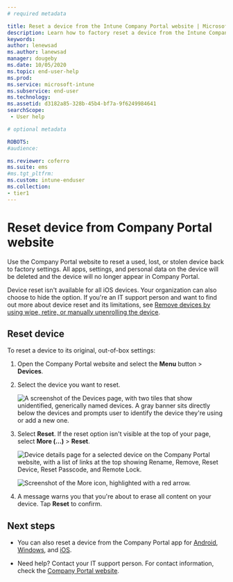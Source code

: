 ```yaml
---
# required metadata

title: Reset a device from the Intune Company Portal website | Microsoft Docs
description: Learn how to factory reset a device from the Intune Company Portal website.
keywords:
author: lenewsad
ms.author: lanewsad
manager: dougeby
ms.date: 10/05/2020
ms.topic: end-user-help
ms.prod:
ms.service: microsoft-intune
ms.subservice: end-user
ms.technology:
ms.assetid: d3182a85-328b-45b4-bf7a-9f6249984641
searchScope:
 - User help

# optional metadata

ROBOTS:  
#audience:

ms.reviewer: coferro
ms.suite: ems
#ms.tgt_pltfrm:
ms.custom: intune-enduser
ms.collection:
- tier1
---
```



# Reset device from Company Portal website

Use the Company Portal website to reset a used, lost, or stolen device back to factory settings. All apps, settings, and personal data on the device will be deleted and the device will no longer appear in Company Portal.  

Device reset isn't available for all iOS devices. Your organization can also choose to hide the option. If you're an IT support person and want to find out more about device reset and its limitations, see [Remove devices by using wipe, retire, or manually unenrolling the device](../remote-actions/devices-wipe.md).  

## Reset device  
To reset a device to its original, out-of-box settings: 

1. Open the Company Portal website and select the __Menu__ button > __Devices__.  

2. Select the device you want to reset.

    ![A screenshot of the Devices page, with two tiles that show unidentified, generically named devices. A gray banner sits directly below the devices and prompts user to identify the device they're using or add a new one.](./media/rename-reset-device-step2-1808.png)  

3. Select **Reset**. If the reset option isn't visible at the top of your page, select **More (…)** > **Reset**.  

     ![Device details page for a selected device on the Company Portal website, with a list of links at the top showing Rename, Remove, Reset Device, Reset Passcode, and Remote Lock. ](./media/rename-reset-device-1808.png)  

    ![Screenshot of the More icon, highlighted with a red arrow.](./media/rename-reset-device-step3-more-1808.png)  

4. A message warns you that you're about to erase all content on your device. Tap **Reset** to confirm.  

## Next steps  

* You can also reset a device from the Company Portal app for [Android](reset-device-company-portal-android.md), [Windows](reset-device-company-portal-windows.md), and [iOS](effects-of-device-reset-company-portal-ios.md).  

* Need help? Contact your IT support person. For contact information, check the [Company Portal website](https://go.microsoft.com/fwlink/?linkid=2010980).